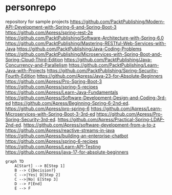 personrepo
==========

repository for sample projects
https://github.com/PacktPublishing/Modern-API-Development-with-Spring-6-and-Spring-Boot-3
https://github.com/Apress/spring-rest-2e
https://github.com/PacktPublishing/Software-Architecture-with-Spring-6.0
https://github.com/PacktPublishing/Mastering-RESTful-Web-Services-with-Java
https://github.com/PacktPublishing/Java-Coding-Problems
https://github.com/PacktPublishing/Microservices-with-Spring-Boot-and-Spring-Cloud-Third-Edition
https://github.com/PacktPublishing/Java-Concurrency-and-Parallelism
https://github.com/PacktPublishing/Learn-Java-with-Projects
https://github.com/PacktPublishing/Spring-Security-Fourth-Edition
https://github.com/Apress/Java-23-for-Absolute-Beginners
https://github.com/Apress/Pro-Spring-Boot-3
https://github.com/Apress/spring-5-recipes
https://github.com/Apress/Learn-Java-Fundamentals
https://github.com/Apress/Software-Development-Design-and-Coding-3rd-ed
https://github.com/Apress/Beginning-Spring-6-2nd-ed.
https://github.com/Apress/pro-spring-6
https://github.com/Apress/Learn-Microservices-with-Spring-Boot-3-3rd-ed
https://github.com/Apress/Pro-Spring-Security-3rd-ed.
https://github.com/Apress/Practical-Spring-LDAP-2nd-ed.
https://github.com/Apress/software-development-from-a-to-z
https://github.com/Apress/reactive-streams-in-java
https://github.com/Apress/building-an-enterprise-chatbot
https://github.com/Apress/spring-6-recipes
https://github.com/Apress/Learn-API-Testing
https://github.com/Apress/java-17-for-absolute-beginners



```mermaid
graph TD
    A[Start] --> B[Step 1]
    B --> C{Decision?}
    C -->|Yes| D[Step 2]
    C -->|No| E[Step 3]
    D --> F[End]
    E --> F
```

